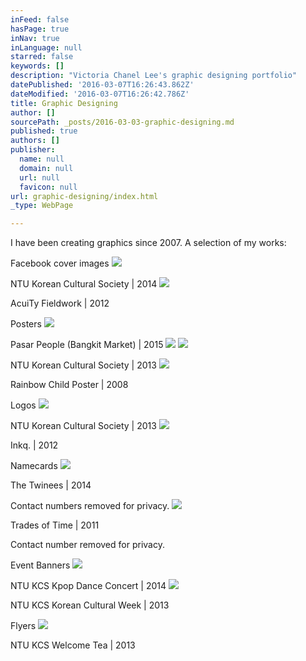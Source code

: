 ```yaml
---
inFeed: false
hasPage: true
inNav: true
inLanguage: null
starred: false
keywords: []
description: "Victoria Chanel Lee's graphic designing portfolio"
datePublished: '2016-03-07T16:26:43.862Z'
dateModified: '2016-03-07T16:26:42.786Z'
title: Graphic Designing
author: []
sourcePath: _posts/2016-03-03-graphic-designing.md
published: true
authors: []
publisher:
  name: null
  domain: null
  url: null
  favicon: null
url: graphic-designing/index.html
_type: WebPage

---
```

I have been creating graphics since 2007\. A selection of my works:

Facebook cover images
![](https://the-grid-user-content.s3-us-west-2.amazonaws.com/ccf54100-4ea3-4a41-841f-ce6cf5a2567c.jpg)

NTU Korean Cultural Society | 2014
![](https://the-grid-user-content.s3-us-west-2.amazonaws.com/c4d03bd0-4aa2-4207-bd49-32ea650cba2f.png)

AcuiTy Fieldwork | 2012

Posters
![](https://the-grid-user-content.s3-us-west-2.amazonaws.com/f7c446db-bb3d-47c7-a4db-e5e4e72d026d.jpg)

Pasar People (Bangkit Market) | 2015
![](https://the-grid-user-content.s3-us-west-2.amazonaws.com/d642b5c9-7304-4f1d-8a5c-aaf66752b54b.jpg)
![](https://the-grid-user-content.s3-us-west-2.amazonaws.com/9be6ffca-f9e0-4bea-87f5-b63a8952e51c.jpg)

NTU Korean Cultural Society | 2013
![](https://the-grid-user-content.s3-us-west-2.amazonaws.com/28ada990-bd05-4e4d-8950-caf3dcf7a834.jpg)

Rainbow Child Poster | 2008

Logos
![](https://the-grid-user-content.s3-us-west-2.amazonaws.com/c922a0fb-5d56-486e-9681-0f842592c4ab.png)

NTU Korean Cultural Society | 2013
![](https://the-grid-user-content.s3-us-west-2.amazonaws.com/4004a4ab-6113-4138-8def-b67e8516075d.png)

Inkq. | 2012

Namecards
![](https://the-grid-user-content.s3-us-west-2.amazonaws.com/6f895d2c-7538-4a02-8511-d6cf3bf2ed60.png)

The Twinees | 2014

Contact numbers removed for privacy.
![](https://the-grid-user-content.s3-us-west-2.amazonaws.com/78f5cd26-7f39-4046-bc48-73bacebcb61a.png)

Trades of Time | 2011

Contact number removed for privacy.

Event Banners
![](https://the-grid-user-content.s3-us-west-2.amazonaws.com/44ad8f3c-0bf7-4060-8adb-5daa58a6201e.png)

NTU KCS Kpop Dance Concert | 2014
![](https://the-grid-user-content.s3-us-west-2.amazonaws.com/5d714944-43e4-4186-a2e6-c7c84f680c95.png)

NTU KCS Korean Cultural Week | 2013

Flyers
![](https://the-grid-user-content.s3-us-west-2.amazonaws.com/1ce0300f-23cc-482b-b5cc-8d981bafc799.jpg)

NTU KCS Welcome Tea | 2013